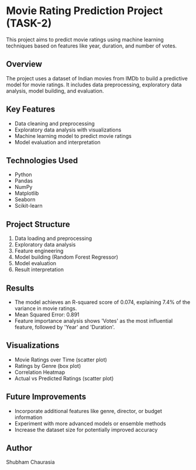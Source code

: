 # Movie Rating Prediction Project (TASK-2) 

This project aims to predict movie ratings using machine learning techniques based on features like year, duration, and number of votes.

## Overview

The project uses a dataset of Indian movies from IMDb to build a predictive model for movie ratings. It includes data preprocessing, exploratory data analysis, model building, and evaluation.

## Key Features

- Data cleaning and preprocessing
- Exploratory data analysis with visualizations
- Machine learning model to predict movie ratings
- Model evaluation and interpretation

## Technologies Used

- Python
- Pandas
- NumPy
- Matplotlib
- Seaborn
- Scikit-learn

## Project Structure

1. Data loading and preprocessing
2. Exploratory data analysis
3. Feature engineering
4. Model building (Random Forest Regressor)
5. Model evaluation
6. Result interpretation

## Results

- The model achieves an R-squared score of 0.074, explaining 7.4% of the variance in movie ratings.
- Mean Squared Error: 0.891
- Feature importance analysis shows 'Votes' as the most influential feature, followed by 'Year' and 'Duration'.

## Visualizations

- Movie Ratings over Time (scatter plot)
- Ratings by Genre (box plot)
- Correlation Heatmap
- Actual vs Predicted Ratings (scatter plot)

## Future Improvements

- Incorporate additional features like genre, director, or budget information
- Experiment with more advanced models or ensemble methods
- Increase the dataset size for potentially improved accuracy

## Author

Shubham Chaurasia
